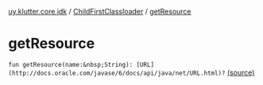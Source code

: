 [uy.klutter.core.jdk](../index.md) / [ChildFirstClassloader](index.md) / [getResource](.)


# getResource
`fun getResource(name:&nbsp;String): [URL](http://docs.oracle.com/javase/6/docs/api/java/net/URL.html)?` [(source)](https://github.com/kohesive/klutter/blob/master/core-jdk6/src/main/kotlin/uy/klutter/core/jdk/ChildFirstClassloader.kt#L69)


